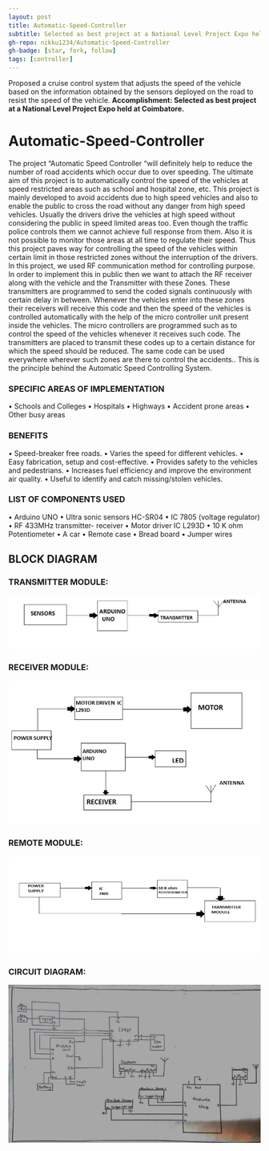 ```yaml
---
layout: post
title: Automatic-Speed-Controller
subtitle: Selected as best project at a National Level Project Expo held at Coimbatore
gh-repo: nikku1234/Automatic-Speed-Controller
gh-badge: [star, fork, follow]
tags: [controller]
---
```


Proposed a cruise control system that adjusts the speed of the vehicle based on the information
obtained by the sensors deployed on the road to resist the speed of the vehicle.
**Accomplishment: Selected as best project at a National Level Project Expo held at Coimbatore.**

# Automatic-Speed-Controller
The project “Automatic Speed Controller “will definitely help to reduce the number of road accidents which occur due to over speeding. The ultimate aim of this project is to automatically control the speed of the vehicles at speed restricted areas such as school and hospital zone, etc. This project is mainly developed to avoid accidents due to high speed vehicles and also to enable the public to cross the road without any danger from high speed vehicles. Usually the drivers drive the vehicles at high speed without considering the public in speed limited areas too. Even though the traffic police controls them we cannot achieve full response from them. Also it is not possible to monitor those areas at all time to regulate their speed. Thus this project paves way for controlling the speed of the vehicles within certain limit in those restricted zones without the interruption of the drivers. In this project, we used RF communication method for controlling purpose. In order to implement this in public then we want to attach the RF receiver along with the vehicle and the Transmitter with these Zones. These transmitters are programmed to send the coded signals continuously with certain delay in between. Whenever the vehicles enter into these zones their receivers will receive this code and then the speed of the vehicles is controlled automatically with the help of the micro controller unit present inside the vehicles. The micro controllers are programmed such as to control the speed of the vehicles whenever it receives such code. The transmitters are placed to transmit these codes up to a certain distance for which the speed should be reduced. The same code can be used everywhere wherever such zones are there to control the accidents.. This is the principle behind the Automatic Speed Controlling System.

### SPECIFIC AREAS OF IMPLEMENTATION
•	Schools and Colleges
•	Hospitals
•	Highways
•	Accident prone areas
•	Other busy areas

### BENEFITS
•	Speed-breaker free roads.
•	Varies the speed for different vehicles.
•	Easy fabrication, setup and cost-effective.
•	Provides safety to the vehicles and pedestrians.
•	Increases fuel efficiency and improve the environment air quality.
•	Useful to identify and catch missing/stolen vehicles.

### LIST OF COMPONENTS USED
•	Arduino UNO
•	Ultra sonic sensors HC-SR04
•	IC 7805 (voltage regulator)
•	RF 433MHz transmitter- receiver
•	Motor driver IC L293D
•	10 K ohm Potentiometer
•	A car
•	Remote case
•	Bread board
•	Jumper wires

## BLOCK DIAGRAM

### TRANSMITTER MODULE:
![](/img/Speed/Picture1.png)
### RECEIVER MODULE:
![](/img/Speed/Picture2.png)
### REMOTE MODULE:
![](/img/Speed/Picture3.png)
### CIRCUIT DIAGRAM:
![](/img/Speed/Picture4.png)



